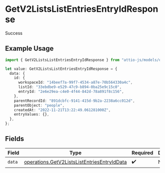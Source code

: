 # GetV2ListsListEntriesEntryIdResponse

Success

## Example Usage

```typescript
import { GetV2ListsListEntriesEntryIdResponse } from "attio-js/models/operations/getv2listslistentriesentryid.js";

let value: GetV2ListsListEntriesEntryIdResponse = {
  data: {
    id: {
      workspaceId: "14beef7a-99f7-4534-a87e-70b564330a4c",
      listId: "33ebdbe9-e529-47c9-b894-0ba25e9c15c0",
      entryId: "2e6e29ea-c4e0-4f44-842d-78a891f8c156",
    },
    parentRecordId: "891dcbfc-9141-415d-9b2a-2238a6cc012d",
    parentObject: "people",
    createdAt: "2022-11-21T13:22:49.061281000Z",
    entryValues: {},
  },
};
```

## Fields

| Field                                                                                                      | Type                                                                                                       | Required                                                                                                   | Description                                                                                                |
| ---------------------------------------------------------------------------------------------------------- | ---------------------------------------------------------------------------------------------------------- | ---------------------------------------------------------------------------------------------------------- | ---------------------------------------------------------------------------------------------------------- |
| `data`                                                                                                     | [operations.GetV2ListsListEntriesEntryIdData](../../models/operations/getv2listslistentriesentryiddata.md) | :heavy_check_mark:                                                                                         | N/A                                                                                                        |